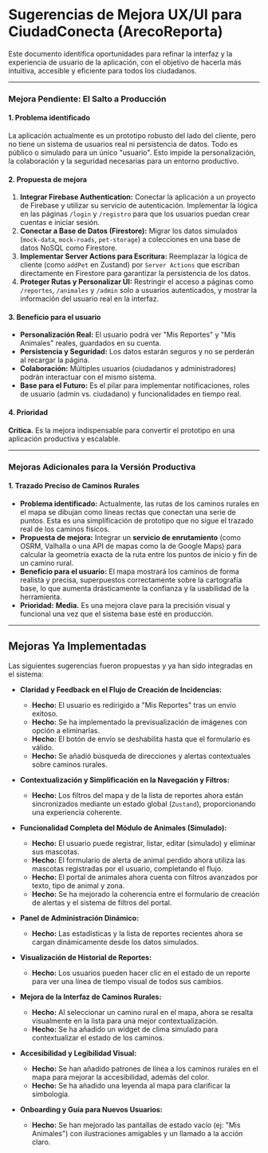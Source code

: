 
# Sugerencias de Mejora UX/UI para CiudadConecta (ArecoReporta)

Este documento identifica oportunidades para refinar la interfaz y la experiencia de usuario de la aplicación, con el objetivo de hacerla más intuitiva, accesible y eficiente para todos los ciudadanos.

---

### **Mejora Pendiente: El Salto a Producción**

#### **1. Problema identificado**
La aplicación actualmente es un prototipo robusto del lado del cliente, pero no tiene un sistema de usuarios real ni persistencia de datos. Todo es público o simulado para un único "usuario". Esto impide la personalización, la colaboración y la seguridad necesarias para un entorno productivo.

#### **2. Propuesta de mejora**
1.  **Integrar Firebase Authentication:** Conectar la aplicación a un proyecto de Firebase y utilizar su servicio de autenticación. Implementar la lógica en las páginas `/login` y `/registro` para que los usuarios puedan crear cuentas e iniciar sesión.
2.  **Conectar a Base de Datos (Firestore):** Migrar los datos simulados (`mock-data`, `mock-roads`, `pet-storage`) a colecciones en una base de datos NoSQL como Firestore.
3.  **Implementar Server Actions para Escritura:** Reemplazar la lógica de cliente (como `addPet` en Zustand) por `Server Actions` que escriban directamente en Firestore para garantizar la persistencia de los datos.
4.  **Proteger Rutas y Personalizar UI:** Restringir el acceso a páginas como `/reportes`, `/animales` y `/admin` solo a usuarios autenticados, y mostrar la información del usuario real en la interfaz.

#### **3. Beneficio para el usuario**
- **Personalización Real:** El usuario podrá ver "Mis Reportes" y "Mis Animales" reales, guardados en su cuenta.
- **Persistencia y Seguridad:** Los datos estarán seguros y no se perderán al recargar la página.
- **Colaboración:** Múltiples usuarios (ciudadanos y administradores) podrán interactuar con el mismo sistema.
- **Base para el Futuro:** Es el pilar para implementar notificaciones, roles de usuario (admin vs. ciudadano) y funcionalidades en tiempo real.

#### **4. Prioridad**
**Crítica.** Es la mejora indispensable para convertir el prototipo en una aplicación productiva y escalable.

---

### **Mejoras Adicionales para la Versión Productiva**

#### **1. Trazado Preciso de Caminos Rurales**

*   **Problema identificado:** Actualmente, las rutas de los caminos rurales en el mapa se dibujan como líneas rectas que conectan una serie de puntos. Esta es una simplificación de prototipo que no sigue el trazado real de los caminos físicos.
*   **Propuesta de mejora:** Integrar un **servicio de enrutamiento** (como OSRM, Valhalla o una API de mapas como la de Google Maps) para calcular la geometría exacta de la ruta entre los puntos de inicio y fin de un camino rural.
*   **Beneficio para el usuario:** El mapa mostrará los caminos de forma realista y precisa, superpuestos correctamente sobre la cartografía base, lo que aumenta drásticamente la confianza y la usabilidad de la herramienta.
*   **Prioridad:** **Media.** Es una mejora clave para la precisión visual y funcional una vez que el sistema base esté en producción.

---

## Mejoras Ya Implementadas

Las siguientes sugerencias fueron propuestas y ya han sido integradas en el sistema:

-   **Claridad y Feedback en el Flujo de Creación de Incidencias:**
    -   **Hecho:** El usuario es redirigido a "Mis Reportes" tras un envío exitoso.
    -   **Hecho:** Se ha implementado la previsualización de imágenes con opción a eliminarlas.
    -   **Hecho:** El botón de envío se deshabilita hasta que el formulario es válido.
    -   **Hecho:** Se añadió búsqueda de direcciones y alertas contextuales sobre caminos rurales.

-   **Contextualización y Simplificación en la Navegación y Filtros:**
    -   **Hecho:** Los filtros del mapa y de la lista de reportes ahora están sincronizados mediante un estado global (`Zustand`), proporcionando una experiencia coherente.

-   **Funcionalidad Completa del Módulo de Animales (Simulado):**
    -   **Hecho:** El usuario puede registrar, listar, editar (simulado) y eliminar sus mascotas.
    -   **Hecho:** El formulario de alerta de animal perdido ahora utiliza las mascotas registradas por el usuario, completando el flujo.
    -   **Hecho:** El portal de animales ahora cuenta con filtros avanzados por texto, tipo de animal y zona.
    -   **Hecho:** Se ha mejorado la coherencia entre el formulario de creación de alertas y el sistema de filtros del portal.

-   **Panel de Administración Dinámico:**
    -   **Hecho:** Las estadísticas y la lista de reportes recientes ahora se cargan dinámicamente desde los datos simulados.

-   **Visualización de Historial de Reportes:**
    -   **Hecho:** Los usuarios pueden hacer clic en el estado de un reporte para ver una línea de tiempo visual de todos sus cambios.

-   **Mejora de la Interfaz de Caminos Rurales:**
    -   **Hecho:** Al seleccionar un camino rural en el mapa, ahora se resalta visualmente en la lista para una mejor contextualización.
    -   **Hecho:** Se ha añadido un widget de clima simulado para contextualizar el estado de los caminos.

-   **Accesibilidad y Legibilidad Visual:**
    -   **Hecho:** Se han añadido patrones de línea a los caminos rurales en el mapa para mejorar la accesibilidad, además del color.
    -   **Hecho:** Se ha añadido una leyenda al mapa para clarificar la simbología.

-   **Onboarding y Guía para Nuevos Usuarios:**
    -   **Hecho:** Se han mejorado las pantallas de estado vacío (ej: "Mis Animales") con ilustraciones amigables y un llamado a la acción claro.
